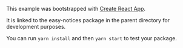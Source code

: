 This example was bootstrapped with [Create React App](https://github.com/facebook/create-react-app).

It is linked to the easy-notices package in the parent directory for development purposes.

You can run `yarn install` and then `yarn start` to test your package.
